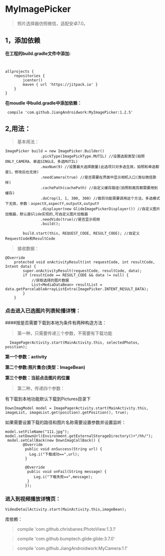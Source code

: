 # MyImagePicker
> 照片选择器仿照微信，适配安卓7.0。
## 1，添加依赖
**在工程的build.gradle文件中添加:**
``` 

    
allprojects {
    repositories {
        jcenter()
        maven { url 'https://jitpack.io' }
    }
}
```
**在moudle 中build.gradle中添加依赖：**
```
 compile 'com.github.JiangAndroidwork:MyImagePicker:1.2.5'
 ```
## 2,用法：
> 基本用法：
```
ImagePicker build = new ImagePicker.Builder()
                .pickType(ImagePickType.MUTIL) //设置选取类型(拍照ONLY_CAMERA、单选SINGLE、多选MUTIL)
                .maxNum(9) //设置最大选择数量(此选项只对多选生效，拍照和单选都是1，修改后也无效)
                .needCamera(true) //是否需要在界面中显示相机入口(类似微信那样)
                .cachePath(cachePath) //自定义缓存路径(拍照和裁剪都需要用到缓存)
                .doCrop(1, 1, 300, 300) //裁剪功能需要调用这个方法，多选模式下无效，参数：aspectX,aspectY,outputX,outputY
                .displayer(new GlideImagePickerDisplayer()) //自定义图片加载器，默认是Glide实现的,可自定义图片加载器
                .needVido(true)//是否显示视频
                .build();
      
        build.start(this, REQUEST_CODE, RESULT_CODE); //自定义RequestCode和ResultCode
```
>接收数据：
```
@Override
    protected void onActivityResult(int requestCode, int resultCode, Intent data) {
        super.onActivityResult(requestCode, resultCode, data);
        if (resultCode == RESULT_CODE && data != null) {
            //获取选择的图片数据
            List<MediaDataBean> resultList = data.getParcelableArrayListExtra(ImagePicker.INTENT_RESULT_DATA);
        }
    }
```
### 点击进入已选图片列表轮播详情：

####按是否需要下载到本地为条件有两种构造方法：
> 第一种，只需要传递三个参数，不需要有下载功能
```
  ImagePagerActivity.start(MainActivity.this, selectedPhotos, position);
```
**第一个参数：activity** 

**第二个参数:照片集合(类型：ImageBean)**

**第三个参数：当前点击图片的位置**
> 第二种，传递四个参数：

有下载到本地功能默认下载到Pictures目录下
```
DownImagModel model = ImagePagerActivity.start(MainActivity.this, imageList, imageList.get(position).getPosition(), true);
```
如果需要设置下载的路径和图片名称需要设置参数并设置监听：
```
model.setFileName("111.jpg");
model.setDownUrl(Environment.getExternalStorageDirectory()+"/hh/");
 model.setCallBack(new DownImagCallBack() {
        @Override
         public void onSuccess(String url) {
           Log.i("下载成功==",url);
         }

         @Override
          public void onFail(String message) {
             Log.i("下载失败==",message);
          }
         });
```

### 进入到视频播放详情页：
```
VideoDetailActivity.start(MainActivity.this,imageBean);
```

库依赖：
 >compile 'com.github.chrisbanes:PhotoView:1.3.1'
 
 >compile 'com.github.bumptech.glide:glide:3.7.0'
 
 >compile 'com.github.JiangAndroidwork:MyCamera:1.1'

